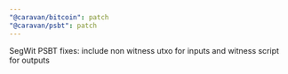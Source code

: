```yaml
---
"@caravan/bitcoin": patch
"@caravan/psbt": patch
---
```


SegWit PSBT fixes: include non witness utxo for inputs and witness script for outputs

